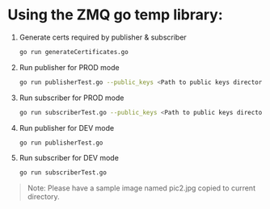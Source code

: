 # Using the ZMQ go temp library:

1. Generate certs required by publisher & subscriber

    ```sh
    go run generateCertificates.go
    ```

2. Run publisher for PROD mode

   ```sh
   go run publisherTest.go --public_keys <Path to public keys directory> --private_keys <Path to private keys directory>
   ```

3. Run subscriber for PROD mode

   ```sh
   go run subscriberTest.go --public_keys <Path to public keys directory> --private_keys <Path to private keys directory>
   ```

4. Run publisher for DEV mode

   ```sh
   go run publisherTest.go
   ```

5. Run subscriber for DEV mode

   ```sh
   go run subscriberTest.go
   ```

> Note: Please have a sample image named pic2.jpg copied to current directory.
